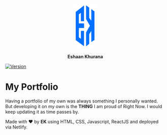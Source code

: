 <p align="center">
  <img width="70" height="140" src="/src/images/logo-blue.png" alt="My Logo">
</p>
<p align="center"> <strong> Eshaan Khurana </strong> </p>

[![Version](https://badge.fury.io/gh/tterb%2FHyde.svg)](https://badge.fury.io/gh/tterb%2FHyde)
# My Portfolio

Having a portfolio of my own was always something I personally wanted. But developing it on my own is the **THING** I am proud of Right Now.
I would keep updating it as time passes by.

Made with ❤️ by **EK** using HTML, CSS, Javascript, ReactJS and deployed via Netlify. 
